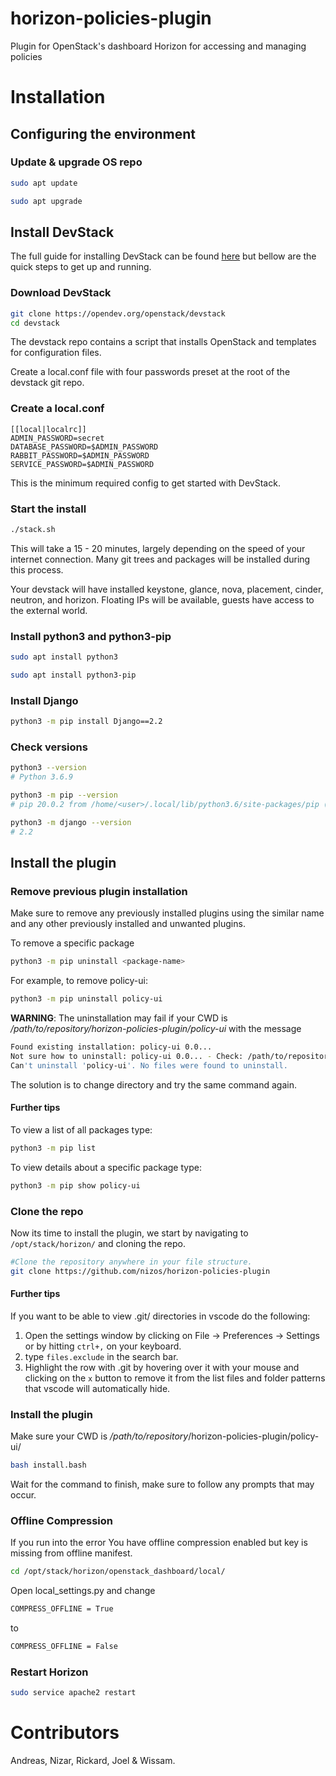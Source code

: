 # horizon-policies-plugin
Plugin for OpenStack's dashboard Horizon for accessing and managing policies

# Installation

## Configuring the environment

### Update & upgrade OS repo
```Bash
sudo apt update
```

```Bash
sudo apt upgrade
```

## Install DevStack
The full guide for installing DevStack can be found [here](https://docs.openstack.org/devstack/train/) but bellow are the quick steps to get up and running.

### Download DevStack

```Bash
git clone https://opendev.org/openstack/devstack
cd devstack
```
The devstack repo contains a script that installs OpenStack and templates for configuration files.

Create a local.conf file with four passwords preset at the root of the devstack git repo.


### Create a local.conf
```Conf
[[local|localrc]]
ADMIN_PASSWORD=secret
DATABASE_PASSWORD=$ADMIN_PASSWORD
RABBIT_PASSWORD=$ADMIN_PASSWORD
SERVICE_PASSWORD=$ADMIN_PASSWORD
```
This is the minimum required config to get started with DevStack.


### Start the install

```Bash
./stack.sh
```
This will take a 15 - 20 minutes, largely depending on the speed of your internet connection. Many git trees and packages will be installed during this process.

Your devstack will have installed keystone, glance, nova, placement, cinder, neutron, and horizon. Floating IPs will be available, guests have access to the external world.

### Install python3 and python3-pip
```Bash
sudo apt install python3
```

```Bash
sudo apt install python3-pip
```

### Install Django
```Bash
python3 -m pip install Django==2.2
```

### Check versions

```Bash
python3 --version
# Python 3.6.9
```

```Bash
python3 -m pip --version
# pip 20.0.2 from /home/<user>/.local/lib/python3.6/site-packages/pip (python 3.6)
```

```Bash
python3 -m django --version
# 2.2
```

## Install the plugin

### Remove previous plugin installation
Make sure to remove any previously installed plugins using the similar name and any other previously installed and unwanted plugins.

To remove a specific package
```Bash
python3 -m pip uninstall <package-name>
```
For example, to remove policy-ui:
```Bash
python3 -m pip uninstall policy-ui
```

**WARNING**: The uninstallation may fail if your CWD is */path/to/repository/horizon-policies-plugin/policy-ui* with the message

```Bash
Found existing installation: policy-ui 0.0...
Not sure how to uninstall: policy-ui 0.0... - Check: /path/to/repository/horizon-policies-plugin/policy-ui (extra text that you get with the --verbose trigger)
Can't uninstall 'policy-ui'. No files were found to uninstall.
```

The solution is to change directory and try the same command again.

#### Further tips
To view a list of all packages type:
```Bash
python3 -m pip list
```

To view details about a specific package type:
```Bash
python3 -m pip show policy-ui
```

### Clone the repo
Now its time to install the plugin, we start by navigating  to `/opt/stack/horizon/` and cloning the repo.

```Bash
#Clone the repository anywhere in your file structure.
git clone https://github.com/nizos/horizon-policies-plugin
```

#### Further tips
If you want to be able to view .git/ directories in vscode do the following:

1. Open the settings window by clicking on File -> Preferences -> Settings or by hitting `ctrl+,` on your keyboard.
2. type `files.exclude` in the search bar.
3. Highlight the row with .git by hovering over it with your mouse and clicking on the `x` button to remove it from the list files and folder patterns that vscode will automatically hide.

### Install the plugin

Make sure your CWD is _/path/to/repository_/horizon-policies-plugin/policy-ui/

```Bash
bash install.bash
```

Wait for the command to finish, make sure to follow any prompts that may occur.

### Offline Compression
If you run into the error You have offline compression enabled but key is missing from offline manifest.
```Bash
cd /opt/stack/horizon/openstack_dashboard/local/
```
Open local_settings.py and change
```Bash
COMPRESS_OFFLINE = True
```
to
```Bash
COMPRESS_OFFLINE = False
```

### Restart Horizon
```Bash
sudo service apache2 restart
```

# Contributors
Andreas, Nizar, Rickard, Joel & Wissam.
